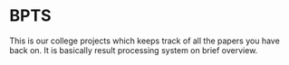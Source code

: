 # BPTS
This is our college projects which keeps track of all the papers you have back on. It is basically result processing system on brief overview.
